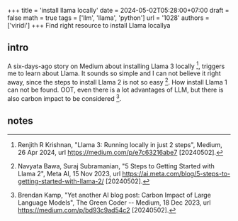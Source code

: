 +++
title = 'install llama locally'
date = 2024-05-02T05:28:00+07:00
draft = false
math = true
tags = ['llm', 'llama', 'python']
url = '1028'
authors = ['viridi']
+++
Find right resource to install Llama locallya <!--more-->


## intro
A six-days-ago story on Medium about installing Llama 3 locally [^krishnan_2024], triggers me to learn about Llama. It sounds so simple and I can not believe it right away, since the steps to install Llama 2 is not so easy [^bawa_2023]. How install Llama 1 can not be found. OOT, even there is a lot advantages of LLM, but there is also carbon impact to be considered [^kamp_2023].


## notes
[^bawa_2023]: Navyata Bawa, Suraj Subramanian, "5 Steps to Getting Started with Llama 2", Meta AI, 15 Nov 2023,  url https://ai.meta.com/blog/5-steps-to-getting-started-with-llama-2/ [20240502].
[^kamp_2023]: Brendan Kamp, "Yet another AI blog post: Carbon Impact of Large Language Models", The Green Coder -- Medium, 18 Dec 2023, url https://medium.com/p/bd93c9ad54c2 [20240502].

[^krishnan_2024]: Renjith R Krishnan, "Llama 3: Running locally in just 2 steps", Medium, 26 Apr 2024, url https://medium.com/p/e7c63216abe7 [20240502].
